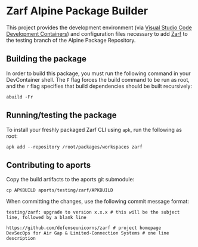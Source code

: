 # Zarf Alpine Package Builder

This project provides the development environment (via [Visual Studio Code Development Containers](https://code.visualstudio.com/docs/devcontainers/containers)) and configuration files necessary to add [Zarf](https://zarf.dev/) to the testing branch of the Alpine Package Repository. 

## Building the package

In order to build this package, you must run the following command in your DevContainer shell. The `F` flag forces the build command to be run as root, and the `r` flag specifies that build dependencies should be built recursively:

```
abuild -Fr
```

## Running/testing the package

To install your freshly packaged Zarf CLI using `apk`, run the following as root:

```
apk add --repository /root/packages/workspaces zarf
```

## Contributing to aports

Copy the build artifacts to the aports git submodule:

```
cp APKBUILD aports/testing/zarf/APKBUILD
```

When committing the changes, use the following commit message format:

```
testing/zarf: upgrade to version x.x.x # this will be the subject line, followed by a blank line

https://github.com/defenseunicorns/zarf # project homepage
DevSecOps for Air Gap & Limited-Connection Systems # one line description
```